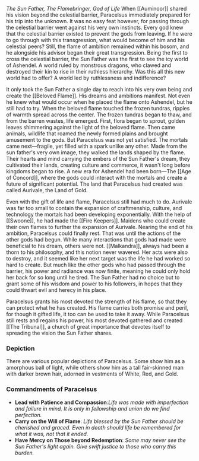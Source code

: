 *The Sun Father, The Flamebringer, God of Life*
When [[Auminoor]] shared his vision beyond the celestial barrier, Paracelsus immediately prepared for his trip into the unknown. It was no easy feat however, for passing through the celestial barrier went against his very own instincts. Every god knew that the celestial barrier existed to prevent the gods from leaving. If he were to go through with this transgression, what would become of him and his celestial peers? Still, the flame of ambition remained within his bosom, and he alongside his advisor began their great transgression. Being the first to cross the celestial barrier, the Sun Father was the first to see the icy world of Ashendel. A world ruled by monstrous dragons, who clawed and destroyed their kin to rise in their ruthless hierarchy. Was this all this new world had to offer? A world led by ruthlessness and indifference?

It only took the Sun Father a single day to reach into his very own being and create the [[Beloved Flame]]. His dreams and ambitions manifest. Not even he knew what would occur when he placed the flame onto Ashendel, but he still had to try. When the beloved flame touched the frozen tundras, ripples of warmth spread across the center. The frozen tundras began to thaw, and from the barren wastes, life emerged. First, flora began to sprout, golden leaves shimmering against the light of the beloved flame. Then came animals, wildlife that roamed the newly formed plains and brought amusement to the gods. But Paracelsus was not yet satisfied. The mortals came next—fragile, yet filled with a spark unlike any other. Made from the sun father's very own image, they walked the lands shaped by the flame. Their hearts and mind carrying the embers of the Sun Father's dream, they cultivated their lands, creating culture and commerce, it wasn't long before kingdoms began to rise. A new era for Ashendel had been born—The [[Age of Concord]], where the gods could interact with the mortals and create a future of significant potential. The land that Paracelsus had created was called Aurivale, the Land of Gold.

Even with the gift of life and flame, Paracelsus still had much to do. Aurivale was far too small to contain the expansion of craftmenship, culture, and technology the mortals had been developing exponentially. With the help of [[Swoone]], he had made the [[Fire Keepers]]. Maidens who could create their own flames to further the expansion of Aurivale. Nearing the end of his ambition, Paracelsus could finally rest. That was until the actions of the other gods had begun. While many interactions that gods had made were beneficial to his dream, others were not. [[Malkandra]], always had been a thorn to his philosophy, and this notion never wavered. Her acts were also to destroy, and it seemed like her next target was the life he had worked so hard to create. But much like the other gods who had passed through the barrier, his power and radiance was now finite, meaning he could only hold her back for so long until he tired. The Sun Father had no choice but to grant some of his wisdom and power to his followers, in hopes that they could thwart evil and herecy in his place.

Paracelsus grants his most devoted the strength of his flame, so that they can protect what he has created. His flame carries both promise and peril, for though it gifted life, it too can be used to take it away. While Paracelsus still rests  and regains his power, his most devoted gathered and created [[The Tribunal]], a church of great importance that devotes itself to spreading the vision the Sun Father shares.


### Depiction
There are various popular depictions of Paracelsus. Some show him as a amorphous ball of light, while others show him as a tall fair-skinned man with darker brown hair, adorned in vestments of White, Red, and Gold. 

### Commandments of Paracelsus
+ **Lead with Patience and Compassion**:*Life was made with imperfection and failure in mind. It is only in fellowship and union do we find perfection.*
+ **Carry on the Will of Flame**: *Life blessed by the Sun Father should be cherished and graced. Even in death should life be remembered for what it was, not that it ended.*
+ **Have Mercy on Those beyond Redemption**: *Some may never see the Sun Father's light again. Give swift justice to those who carry this burden.*
